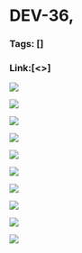 # DEV-36,
### Tags: []
### Link:[<>]

![](../images/DEV-36/DEV-36-A1.png)

![](../images/DEV-36/DEV-36-A2.png)

![](../images/DEV-36/DEV-36-A3.png)

![](../images/DEV-36/DEV-36-A4.png)

![](../images/DEV-36/DEV-36-A5.png)

![](../images/DEV-36/DEV-36-A6.png)

![](../images/DEV-36/DEV-36-A7.png)

![](../images/DEV-36/DEV-36-A8.png)

![](../images/DEV-36/DEV-36-A9.png)

![](../images/DEV-36/DEV-36-A10.png)

